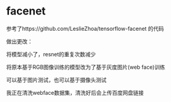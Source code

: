# facenet
参考了https://github.com/LeslieZhoa/tensorflow-facenet 的代码

做出更改：

将模型减小了，resnet的重复次数减少

将原本基于RGB图像训练的模型改为了基于灰度图片(web face)训练

可以基于图片测试，也可以基于摄像头测试

我正在清洗webface数据集，清洗好后会上传百度网盘链接

